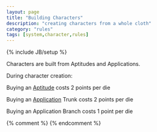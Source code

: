 ```yaml
---
layout: page
title: "Building Characters"
description: "creating characters from a whole cloth"
category: "rules"
tags: [system,character,rules]
---
```

{% include JB/setup %}

Characters are built from Aptitudes and Applications.

During character creation:

Buying an [Aptitude](../basic_aptitudes/index.html) costs 2 points per die

Buying an [Application](../basic_applications/index.html) Trunk costs 2 points per die

Buying an Application Branch costs 1 point per die


{% comment %} <!--vim: set wrap ts=8 tw=0 fileencoding=utf-8 filetype=markdown :--> {% endcomment %}
